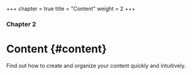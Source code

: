 +++
chapter = true
title = "Content"
weight = 2
+++

### Chapter 2

# Content {#content}

Find out how to create and organize your content quickly and intuitively.

